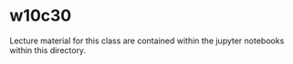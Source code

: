 # w10c30

Lecture material for this class are contained within the jupyter notebooks within this directory. 
